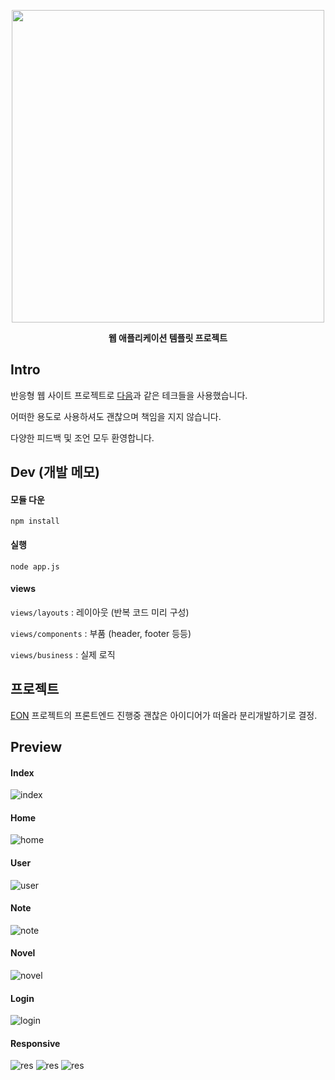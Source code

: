 <p align="center">
    <img src="/public/img/tade.png" width=500/>
</p>
<p align="center">
    <strong>웹 애플리케이션 템플릿 프로젝트</strong>
</p>

## Intro
반응형 웹 사이트 프로젝트로 [다음](https://github.com/kyechan99/Tade/blob/master/package.json#L19)과 같은 테크들을 사용했습니다.

어떠한 용도로 사용하셔도 괜찮으며 책임을 지지 않습니다.

다양한 피드백 및 조언 모두 환영합니다.

## Dev (개발 메모)
#### 모듈 다운 

`npm install`

#### 실행 

`node app.js`

#### views
 `views/layouts` : 레이아웃 (반복 코드 미리 구성)
 
 `views/components` : 부품 (header, footer 등등)
 
 `views/business` : 실제 로직 

## 프로젝트
[EON](https://github.com/kyechan99/EON-WebServer) 프로젝트의 프론트엔드 진행중 괜찮은 아이디어가 떠올라 분리개발하기로 결정.


## Preview
#### Index
![index](./public/img/index.gif)
#### Home
![home](./public/img/home.gif)
#### User
![user](./public/img/user.gif)
#### Note
![note](./public/img/note.gif)
#### Novel
![novel](./public/img/novel.gif)
#### Login
![login](./public/img/login.gif)
#### Responsive
![res](./public/img/responsive_0.gif)
![res](./public/img/responsive_1.gif)
![res](./public/img/responsive_2.gif)

